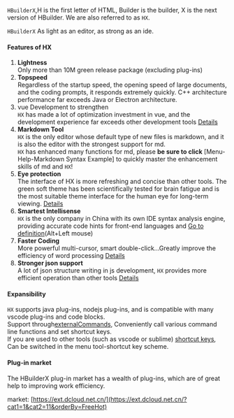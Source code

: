 `HBuilderX`,H is the first letter of HTML, Builder is the builder, X is the next version of HBuilder. We are also referred to as `HX`.

`HBuilderX` As light as an editor, as strong as an ide.

#### Features of HX
1. **Lightness**
<br/>Only more than 10M green release package (excluding plug-ins)
2. **Topspeed**
<br/>Regardless of the startup speed, the opening speed of large documents, and the coding prompts, it responds extremely quickly.
	C++ architecture performance far exceeds Java or Electron architecture.
3. vue Development to strengthen
<br/>`HX` has made a lot of optimization investment in vue, and the development experience far exceeds other development tools
	[Details](/Tutorial/Language/vue)
4. **Markdown Tool**
<br/>`HX` is the only editor whose default type of new files is markdown, and it is also the editor with the strongest support for md.
<br/>`HX` has enhanced many functions for md, please **be sure to click** [Menu-Help-Markdown Syntax Example] to quickly master the enhancement skills of md and `HX`!
5. **Eye protection**
<br/>The interface of HX is more refreshing and concise than other tools. The green soft theme has been scientifically tested for brain fatigue and is the most suitable theme interface for the human eye for long-term viewing.
	[Details](/Tutorial/Other/health)
6. **Smartest Intellisense**
<br/>`HX` is the only company in China with its own IDE syntax analysis engine, providing accurate code hints for front-end languages and [Go to definition](/Tutorial/UserGuide/goto?id=转到定义)(Alt+Left mouse)
7. **Faster Coding**
<br/>More powerful multi-cursor, smart double-click...Greatly improve the efficiency of word processing [Details](/Tutorial/UserGuide/selection)
8. **Stronger json support**
<br/>A lot of json structure writing in js development, `HX` provides more efficient operation than other tools
	[Details](/Tutorial/Language/json)


#### Expansibility
`HX` supports java plug-ins, nodejs plug-ins, and is compatible with many vscode plug-ins and code blocks.<br/>
Support through[externalCommands](/Tutorial/UserGuide/externalCommands), Conveniently call various command line functions and set shortcut keys.<br/>
If you are used to other tools (such as vscode or sublime) [shortcut keys](/Tutorial/keybindings), Can be switched in the menu tool-shortcut key scheme.

#### Plug-in market

The HBuilderX plug-in market has a wealth of plug-ins, which are of great help to improving work efficiency.

market: [https://ext.dcloud.net.cn/](https://ext.dcloud.net.cn/?cat1=1&cat2=11&orderBy=FreeHot)
